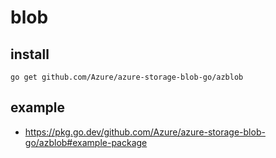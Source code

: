 # blob

## install
```
go get github.com/Azure/azure-storage-blob-go/azblob
```

## example
- <https://pkg.go.dev/github.com/Azure/azure-storage-blob-go/azblob#example-package>
